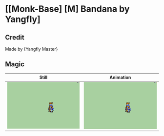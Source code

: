 # [\[Monk-Base\] \[M\] Bandana by Yangfly]

## Credit

Made by {Yangfly Master}
	
## Magic

| Still | Animation |
| :---: | :-------: |
| ![Magic still](./Magic_000.png) | ![Magic animation](./Magic.gif) |
